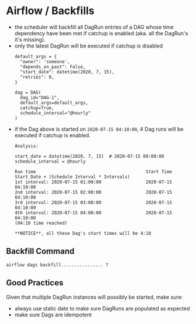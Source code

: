 # Airflow / Backfills

- the scheduler will backfill all DagRun entries of a DAG whose time dependency have been met if catchup is enabled (aka. all the DagRun's it's missing).
- only the latest DagRun will be executed if catchup is disabled
  ```
  default_args = {
    "owner": 'someone',
    "depends_on_past": False,
    "start_date": datetime(2020, 7, 15),
    "retries": 0,
  }

  dag = DAG(
    dag_id="DAG-1",
    default_args=default_args,
    catchup=True,
    schedule_interval="@hourly"
  )
  ```
- if the Dag above is started on `2020-07-15 04:10:00`, 4 Dag runs will be executed if catchup is enabled.
  ```
  Analysis:

  start_date = datetime(2020, 7, 15)  # 2020-07-15 00:00:00
  schedule_interval = @hourly

  Run time                                          Start Time
  Start Date + (Schedule Interval * Intervals)
  1st interval: 2020-07-15 01:00:00                 2020-07-15 04:10:00
  2nd interval: 2020-07-15 02:00:00                 2020-07-15 04:10:00
  3rd interval: 2020-07-15 03:00:00                 2020-07-15 04:10:00
  4th interval: 2020-07-15 04:00:00                 2020-07-15 04:10:00
  (04:10 time reached)

  **NOTICE**, all these Dag's start times will be 4:10
  ```


## Backfill Command

```
airflow dags backfill................ ?
```

## Good Practices

Given that multiple DagRun instances will possibly be started, make sure:
- always use static date to make sure DagRuns are populated as expected
- make sure Dags are idempotent
